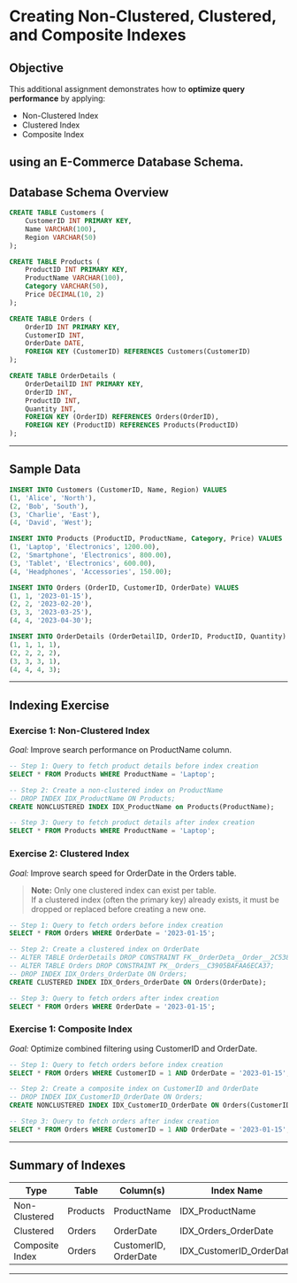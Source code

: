 # Creating Non-Clustered, Clustered, and Composite Indexes

## Objective
This additional assignment demonstrates how to **optimize query performance** by applying:

- Non-Clustered Index
- Clustered Index
- Composite Index

using an **E-Commerce Database Schema**.
---
## Database Schema Overview

```sql
CREATE TABLE Customers (
    CustomerID INT PRIMARY KEY,
    Name VARCHAR(100),
    Region VARCHAR(50)
);

CREATE TABLE Products (
    ProductID INT PRIMARY KEY,
    ProductName VARCHAR(100),
    Category VARCHAR(50),
    Price DECIMAL(10, 2)
);

CREATE TABLE Orders (
    OrderID INT PRIMARY KEY,
    CustomerID INT,
    OrderDate DATE,
    FOREIGN KEY (CustomerID) REFERENCES Customers(CustomerID)
);

CREATE TABLE OrderDetails (
    OrderDetailID INT PRIMARY KEY,
    OrderID INT,
    ProductID INT,
    Quantity INT,
    FOREIGN KEY (OrderID) REFERENCES Orders(OrderID),
    FOREIGN KEY (ProductID) REFERENCES Products(ProductID)
);
```
---
## Sample Data
```sql
INSERT INTO Customers (CustomerID, Name, Region) VALUES
(1, 'Alice', 'North'),
(2, 'Bob', 'South'),
(3, 'Charlie', 'East'),
(4, 'David', 'West');

INSERT INTO Products (ProductID, ProductName, Category, Price) VALUES
(1, 'Laptop', 'Electronics', 1200.00),
(2, 'Smartphone', 'Electronics', 800.00),
(3, 'Tablet', 'Electronics', 600.00),
(4, 'Headphones', 'Accessories', 150.00);

INSERT INTO Orders (OrderID, CustomerID, OrderDate) VALUES
(1, 1, '2023-01-15'),
(2, 2, '2023-02-20'),
(3, 3, '2023-03-25'),
(4, 4, '2023-04-30');

INSERT INTO OrderDetails (OrderDetailID, OrderID, ProductID, Quantity) VALUES
(1, 1, 1, 1),
(2, 2, 2, 2),
(3, 3, 3, 1),
(4, 4, 4, 3);
```
---
## Indexing Exercise
### Exercise 1: Non-Clustered Index
*Goal:* Improve search performance on ProductName column.
```sql
-- Step 1: Query to fetch product details before index creation
SELECT * FROM Products WHERE ProductName = 'Laptop';

-- Step 2: Create a non-clustered index on ProductName
-- DROP INDEX IDX_ProductName ON Products;
CREATE NONCLUSTERED INDEX IDX_ProductName on Products(ProductName);

-- Step 3: Query to fetch product details after index creation
SELECT * FROM Products WHERE ProductName = 'Laptop';
```

### Exercise 2: Clustered Index
*Goal:*  Improve search speed for OrderDate in the Orders table.
> **Note:** Only one clustered index can exist per table.  
> If a clustered index (often the primary key) already exists, it must be dropped or replaced before creating a new one.
```sql
-- Step 1: Query to fetch orders before index creation
SELECT * FROM Orders WHERE OrderDate = '2023-01-15';

-- Step 2: Create a clustered index on OrderDate
-- ALTER TABLE OrderDetails DROP CONSTRAINT FK__OrderDeta__Order__2C538F61;
-- ALTER TABLE Orders DROP CONSTRAINT PK__Orders__C3905BAFAA6ECA37;
-- DROP INDEX IDX_Orders_OrderDate ON Orders;
CREATE CLUSTERED INDEX IDX_Orders_OrderDate ON Orders(OrderDate);

-- Step 3: Query to fetch orders after index creation
SELECT * FROM Orders WHERE OrderDate = '2023-01-15';
```

### Exercise 1: Composite Index
*Goal:* Optimize combined filtering using CustomerID and OrderDate.
```sql
-- Step 1: Query to fetch orders before index creation
SELECT * FROM Orders WHERE CustomerID = 1 AND OrderDate = '2023-01-15';

-- Step 2: Create a composite index on CustomerID and OrderDate
-- DROP INDEX IDX_CustomerID_OrderDate ON Orders;
CREATE NONCLUSTERED INDEX IDX_CustomerID_OrderDate ON Orders(CustomerID, OrderDate);

-- Step 3: Query to fetch orders after index creation
SELECT * FROM Orders WHERE CustomerID = 1 AND OrderDate = '2023-01-15';
```
---
## Summary of Indexes

| Type             | Table   | Column(s)               | Index Name               |
|--------------------|------------|----------------------------|-----------------------------|
| Non-Clustered      | Products   | ProductName                | IDX_ProductName             |
| Clustered          | Orders     | OrderDate                  | IDX_Orders_OrderDate        |
| Composite Index    | Orders     | CustomerID, OrderDate      | IDX_CustomerID_OrderDate    |
---